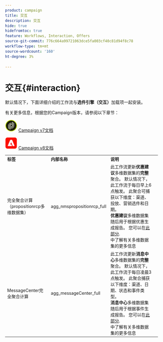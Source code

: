 ```yaml
---
product: campaign
title: 交互
description: 交互
hide: true
hidefromtoc: true
feature: Workflows, Interaction, Offers
source-git-commit: 776c664a99721063dce5fa003cf40c81d94f8c78
workflow-type: tm+mt
source-wordcount: '160'
ht-degree: 3%

---
```



# 交互{#interaction}



默认情况下，下面详细介绍的工作流与&#x200B;**选件引擎（交互）**&#x200B;加载项一起安装。

有关更多信息，根据您的Campaign版本，请参阅以下章节：

![](assets/do-not-localize/v7.jpeg) [Campaign v7文档](../../interaction/using/interaction-and-offer-management.md)

![](assets/do-not-localize/v8.png) [Campaign v8文档](https://experienceleague.adobe.com/docs/campaign/campaign-v8/send/interaction/interaction.html)


<table> 
 <tbody> 
  <tr> 
   <td> <strong>标签</strong><br /> </td> 
   <td> <strong>内部名称</strong><br /> </td> 
   <td> <strong>说明</strong><br /> </td> 
  </tr> 
  <tr> 
   <td> <span class="uicontrol">完全聚合计算（propositionrcp多维数据集）</span> <br /> </td> 
   <td> <span class="uicontrol">agg_nmspropositionrcp_full</span> <br /> </td> 
   <td> 此工作流更新<strong>优惠建议</strong>多维数据集的<strong>完整</strong>聚合。 默认情况下，此工作流于每日早上6点触发。 此聚合可捕获以下维度：渠道、投放、营销选件和日期。<br /> <strong>优惠建议</strong>多维数据集随后用于根据优惠生成报告。 您可以在<a href="../../reporting/using/ac-cubes.md">此部分</a>.<br />中了解有关多维数据集的更多信息 </td> 
  </tr> 
   <tr> 
   <td> <span class="uicontrol">MessageCenter完全聚合计算</span> <br /> </td> 
   <td> <span class="uicontrol">agg_messageCenter_full</span> <br /> </td> 
   <td> 此工作流更新<strong>消息中心</strong>多维数据集的<strong>完整</strong>聚合。 默认情况下，此工作流于每日凌晨3点触发。 此聚合捕获以下维度：渠道、日期、状态和事件类型。<br /> <strong>消息中心</strong>多维数据集随后用于根据事件生成报告。 您可以在<a href="../../reporting/using/ac-cubes.md">此部分</a>.<br />中了解有关多维数据集的更多信息 </td> 
   <td> <br /> </td> 
  </tr> 
 </tbody> 
</table>

